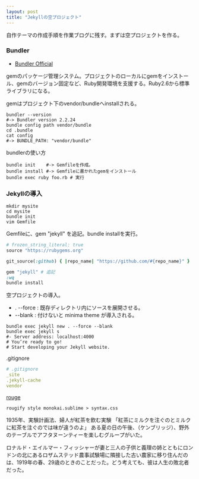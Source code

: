 ```yaml
---
layout: post
title: "Jekyllの空プロジェクト"
---
```


自作テーマの作成手順を作業ブログに残す。まずは空プロジェクトを作る。


### Bundler

- [Bundler Official](https://bundler.io/)

gemのパッケージ管理システム。プロジェクトのローカルにgemをインストール、gemのバージョン固定など、Ruby開発環境を支援する。Ruby2.6から標準ライブラリになる。

gemはプロジェクト下のvendor/bundleへinstallされる。

```shell
bundler --version
#-> Bundler version 2.2.24
bundle config path vendor/bundle
cd .bundle
cat config
#-> BUNDLE_PATH: "vendor/bundle"
```

bundlerの使い方

```shell
bundle init    #-> Gemfileを作成。
bundle install #-> Gemfileに書かれたgemをインストール
bundle exec ruby foo.rb # 実行
```

### Jekyllの導入

```shell
mkdir mysite
cd mysite
bundle init
vim Gemfile
```

Gemfileに、gem "jekyll" を追記。bundle installを実行。

```ruby
# frozen_string_literal: true
source "https://rubygems.org"

git_source(:github) { |repo_name| "https://github.com/#{repo_name}" }

gem "jekyll" # 追記
:wq
bundle install
```

空プロジェクトの導入。
- . --force : 既存ディレクトリ内にソースを展開させる。
- --blank : 付けないと minima theme が導入される。

```shell
bundle exec jekyll new . --force --blank
bundle exec jekyll s
#- Server address: localhost:4000
# You’re ready to go!
# Start developing your Jekyll website.
```

.gitignore

```yml
# .gitignore
_site
.jekyll-cache
vendor
```

[rouge](https://github.com/rouge-ruby/rouge)

```shell
rougify style monokai.sublime > syntax.css
```

1935年、実験計画法、婦人が紅茶を飲む実験
「紅茶にミルクを注ぐのとミルクに紅茶を注ぐのでは味が違うのよ」
ある夏の日の午後、（ケンブリッジ）、野外のテーブルでアフタヌーンティーを楽しむグループがいた。

ロナルド・エイルマー・フィッシャーが妻と三人の子供と義理の姉とともにロンドンの北にあるロザムステッド農事試験場に隣接した古い農家に移り住んだのは、1919年の春、29歳のときのことだった。どう考えても、彼は人生の敗北者だった。
